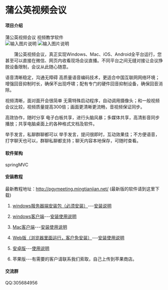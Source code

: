 # 蒲公英视频会议

#### 项目介绍
蒲公英视频会议 视频教学软件<br>
![输入图片说明](http://www.pgy365.cn/demo/windows1.png "在这里输入图片标题")
![输入图片说明](http://www.pgy365.cn/demo/windows2.png "在这里输入图片标题")

　　蒲公英视频会议，真正实现Windows、Mac、iOS、Android全平台运行，您甚至可以直接在微信、网页内收看现场会议直播。不同平台之间无缝对接让会议挣脱设备限制，会议从此随心随意。

语音清晰稳定，沟通无障碍
高质量语音编码技术，更适合中国互联网网络环境；增强回音抑制时长，确保不出现呼啸；配有专门的硬件回音抑制设备，确保回音消除。 

视频清晰，面对面开会很简单
无需特殊启动程序，自动调用摄像头；和一般视频会议比较，视频质量提高300倍；画面更清晰更流畅，音视频保证同步。 

高效协作，随时分享
电子白板共享，进行头脑风暴；多媒体共享，高清影音同步播放；共享电脑桌面上的各种格式文档及软件。 

举手发言，私聊群聊都可以
举手发言，提问很即时，互动效果佳；不方便语音，打字聊天也可以，群聊私聊都支持；聊天内容本地保存，可随时查看。 

#### 软件架构
springMVC 


#### 安装教程
最新教程地址：http://pgymeeting.mingtianjian.net/ (最新版的软件请到这里下载)
1. [windows服务器端安装包（必须安装）](https://www.mingtianjian.net/tomcat/software/pgymeetingfree/pgymeeting20180926.rar)---[安装说明](http://www.pgy365.cn/demo/%E6%9C%8D%E5%8A%A1%E5%99%A8%E7%AB%AF%E4%BD%BF%E7%94%A8%E8%AF%B4%E6%98%8E.doc)
2. [windows客户端](http://www.mingtianjian.net/demo/meeting.rar)---[安装使用说明](http://www.pgy365.cn/demo/%E5%AE%A2%E6%88%B7%E7%AB%AF%E4%BD%BF%E7%94%A8%E8%AF%B4%E6%98%8E.doc)
3. [Mac客户端](http://www.mingtianjian.net/demo/mac.zip)---[安装使用说明](http://www.pgy365.cn/demo/%E5%AE%A2%E6%88%B7%E7%AB%AF%E4%BD%BF%E7%94%A8%E8%AF%B4%E6%98%8E.doc)

4. [Web版（浏览器里面运行，客户免安装）](http://www.mingtianjian.net/demo/meetingweb.rar)---[安装使用说明](http://www.pgy365.cn/demo/%E7%BD%91%E9%A1%B5%E7%89%88%E4%BD%BF%E7%94%A8%E8%AF%B4%E6%98%8E.doc)

5. [安卓版](http://www.mingtianjian.net/demo/setup.apk)---[使用说明](http://www.mingtianjian.net/demo/%E6%89%8B%E6%9C%BA%E7%89%88%E4%BD%BF%E7%94%A8%E8%AF%B4%E6%98%8E.doc)

6. 苹果版---有需要的客户请联系我们索取，自己上传到苹果商店。


#### 交流群

QQ:305684956
